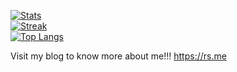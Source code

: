[![Stats](https://github-readme-stats.vercel.app/api?username=ruisiang&count_private=true&show_icons=true&disable_animations=true&theme=dark)](https://ruisiang.xyz)
<br>
[![Streak](https://github-readme-streak-stats.herokuapp.com/?user=ruisiang&theme=dark)](https://ruisiang.xyz)
<br>
[![Top Langs](https://github-readme-stats.vercel.app/api/top-langs/?username=anuraghazra&layout=compact&theme=dark&count_private=true)](https://ruisiang.xyz)

Visit my blog to know more about me!!!
https://rs.me
